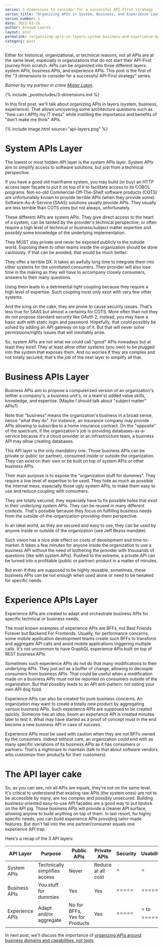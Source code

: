 ```yaml
---
series: 3 dimensions to consider for a successful API-First strategy
series_title: "Organizing APIs in System, Business, and Experience Layers"
series_number: 1
date: 2022-03-16
author: Arnaud Lauret
layout: post
permalink: /organizing-apis-in-layers-system-business-and-experience-apis/
category: post
---
```


Either for historical, organizational, or technical reasons, not all APIs are at the same level, especially in organizations that do not start their API-First journey from scratch. APIs can be organized into three different layers: system APIs, business APIs, and experience APIs. This post is the first of the "3 dimensions to consider for a successful API-First strategy" series.
<!--more-->

_Banner by my partner in crime [Mister Lapin](https://linktr.ee/mrlapindesign)._

{% include _postincludes/3-dimensions.md %}

In this first post, we'll talk about organizing APIs in layers (system, business, experience). That allows uncovering some architecture questions such as "how can I APIfy my IT mess" while instilling the importance and benefits of "don't make me think" APIs.

{% include image.html source="api-layers.png" %}

# System APIs Layer

The lowest or most hidden API layer is the system APIs layer. System APIs aim to simplify access to software solutions, but just from a technical perspective.

If you have a good old mainframe system, you may build (or buy) an HTTP access layer façade to put it on top of it to facilitate access to its COBOL programs. Not-so-old Commercial-Off-The-Shelf software products (COTS) are unfortunately known to provide terrible APIs (when they provide some).  Software-As-A-Service (SAAS) solutions usually provide APIs. They usually are less terrible than COTS ones but not always, unfortunately.

These different APIs are system APIs. They give direct access to the heart of a system, can be tainted by the provider's technical perspective, or often require a high level of technical or business/subject matter expertise and possibly some knowledge of the underlying implementation. 

They MUST stay private and never be exposed publicly to the outside world. Exposing them to other teams inside the organization should be done cautiously. If that can be avoided, that would be much better. 

They offer a terrible DX. It takes an awfully long time to integrate them into other systems for the uninitiated consumers. Their provider will also lose time in the making as they will have to accompany closely consumers, answers to their many questions. 

Using them leads to a detrimental tight coupling because they require a high level of expertise. Such coupling must only exist with very few other systems. 

And the icing on the cake, they are prone to cause security issues. That's less true for SAAS but almost a certainty for COTS. More often than not they do not propose standard security like OAuth 2, instead, you may have a basic auth with static login and password. Hopefully, that could possibly be solved by adding an API gateway on top of it. But that will never solve permissions/rights issues that will inevitably arise. 

So, system APIs are not what we could call "good" APIs nowadays but at least they exist! They at least allow other systems (you own) to be plugged into the system that exposes them. And no worries if they are complex and not totally secured, that's the job of the next layer to simplify all that.

# Business APIs Layer

Business APIs aim to propose a computerized version of an organization's (either a company's, a business unit's, or a team's) added value skills, knowledge, and expertise. (Maybe I should talk about "subject matter" APIs?)

Note that "business" means the organization's business in a broad sense, hence "what they do". For instance, an insurance company may provide APIs allowing to subscribe to a home insurance contract. On the "opposite" of the spectrum, if the organization's job is providing databases-as-a-service because it's a cloud provider or an infrastructure team, a business API may allow creating databases.

This API layer is the only mandatory one. Those business APIs can be private or public (or partner), consumed inside or outside the organization. They can exist on their own or be built on top of system APIs or other business APIs.

Their main purpose is to expose the "organization stuff for dummies". They require a low level of expertise to be used. They hide as much as possible the internal mess, especially those ugly system APIs, to make them easy to use and reduce coupling with consumers. 

They are totally secured, they especially have to fix possible holes that exist in their underlying system APIs. They can be reused in many different contexts. That's possible because they focus on fulfilling business needs from the outside-of-the-organization-providing-them perspective.  

In an ideal world, as they are secured and easy to use, they can be used by anyone inside or outside of the organization (see Jeff Bezos mandate).

Such vision has a nice side effect on costs of development and time-to-market. It takes a few minutes for anyone inside the organization to use a business API without the need of bothering the provider with thousands of questions (like with system APIs). Pushed to the extreme, a private API can be turned into a profitable (public or partner) product in a matter of minutes.

But even if they are supposed to be highly reusable, sometimes, these business APIs can be not enough when used alone or need to be tweaked for specific needs.

# Experience APIs Layer

Experience APIs are created to adapt and orchestrate business APIs for specific technical or business needs.

The most known examples of experience APIs are BFFs, not Best Friends Forever but Backend For Frontends. Usually, for performance concerns, some mobile application development teams create such BFFs to transform and aggregate API calls and avoid mobile applications triggering multiple calls. It's not uncommon to have GraphQL experience APIs built on top of REST business APIs.

Sometimes such experience APIs do not do that many modifications to their underlying APIs. They just act as a buffer of change, allowing to decouple consumers from business APIs. That could be useful when a modification made on a business APIs must not be reported on consumers outside of the organization. But that possibly leads to an API anti-pattern: not eating your own API dog food.

Experience APIs can also be created for pure business concerns. An organization may want to create a totally new product by aggregating various business APIs. Such experience APIs are supposed to be created quickly. Someone has an idea, boom an experience API is created minutes later to test it. What may have started as a proof of concept must in the end become a new business API in case of success.

Experience APIs must be used with caution when they are not BFFs owned by the consumers. Indeed without care, an organization could end with as many specific variations of its business APIs as it has consumers or partners. That's a nightmare to maintain (talk to that about software vendors who customize their products for their customers).

# The API layer cake

So, as you can see, not all APIs are equals, they're not on the same level. It's critical to understand that existing raw APIs (the system ones) are not to be accessible by many, are too complex and possibly unsecured. Building business-oriented easy-to-use API façades are a good way to put lipstick on the API pig. Those business APIs will provide a cleaner API surface, allowing anyone to build anything on top of them. In last resort, for highly specific needs, you can build experience APIs providing tailor-made features. But don't fall into the one partner/consumer equals one experience API trap.

Here's a recap of the 3 API layers:



| API Layer | Purpose | Public APIs| Private APIs| Security | Usability | Reusability |
|-----------|---------|--------|---------|----------|-----------|-------------|
| System APIs | Technically simplifies access | Never | Reduce at all cost | ⭐️ | ⭐️ | ⭐️ |
| Business APIs | You stuff for dummies | Yes | Yes | ⭐️⭐️⭐️⭐️⭐️ | ⭐️⭐️⭐️⭐️⭐️ | ⭐️⭐️⭐️⭐️⭐️ |
| Experience APIs | Adapt and/or aggregate | No for BFFs, Yes for Products | Yes | ⭐️⭐️⭐️⭐️⭐️ | ⭐️ to ⭐️⭐️⭐️⭐️⭐️ | ⭐️ to ⭐️⭐️⭐️⭐️⭐️ |

In next post, we'll discuss the importance of [organizing APIs around business domains and capabilities, not tools](/organize-apis-around-business-domains-and-capabilities-not-tools/).
